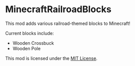 # MinecraftRailroadBlocks
This mod adds various railroad-themed blocks to Minecraft!

Current blocks include:
- Wooden Crossbuck
- Wooden Pole

This mod is licensed under the [MIT License](https://github.com/SamTheGamer39/MinecraftRailroadBlocks/blob/main/LICENSE.txt).